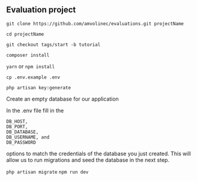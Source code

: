 ## Evaluation project

`git clone https://github.com/amvolinec/evaluations.git projectName`

`cd projectName`

`git checkout tags/start -b tutorial`

`composer install`

`yarn` or `npm install`

`cp .env.example .env`

`php artisan key:generate`

Create an empty database for our application

In the .env file fill in the 

    DB_HOST, 
    DB_PORT, 
    DB_DATABASE, 
    DB_USERNAME, and 
    DB_PASSWORD 

options to match the credentials of the database you just created. This will allow us to run migrations and seed the database in the next step.

`php artisan migrate`
`npm run dev`


